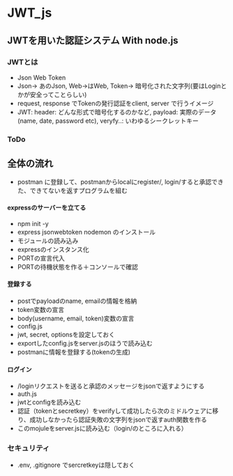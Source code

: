 # JWT_js
## JWTを用いた認証システム With node.js
### JWTとは
- Json Web Token
 - Json→ あのJson, Web→はWeb, Token→ 暗号化された文字列(要はLoginとかが安全ってことらしい)
 - request, response でTokenの発行認証をclient, server で行うイメージ
 - JWT: header: どんな形式で暗号化するのかなど, payload: 実際のデータ(name, date, password etc), veryfy..: いわゆるシークレットキー
### ToDo
## 全体の流れ
 - postman に登録して、postmanからlocalにregister/, login/すると承認できた、できてないを返すプログラムを組む 
#### expressのサーバーを立てる
 - npm init -y
 - express jsonwebtoken nodemon のインストール
 - モジュールの読み込み
 - expressのインスタンス化
 - PORTの宣言代入
 - PORTの待機状態を作る＋コンソールで確認
#### 登録する
 - postでpayloadのname, emailの情報を格納
 - token変数の宣言
 - body(username, email, token)変数の宣言
 - config.js
  - jwt, secret, optionsを設定しておく
 - exportしたconfig.jsをserver.jsのほうで読み込む
 - postmanに情報を登録する(tokenの生成)  
 #### ログイン
 - /loginリクエストを送ると承認のメッセージをjsonで返すようにする
 - auth.js
  - jwtとconfigを読み込む
  - 認証（tokenとsecretkey）をverifyして成功したら次のミドルウェアに移り、成功しなかったら認証失敗の文字列をjsonで返すauth関数を作る
  - このmojuleをserver.jsに読み込む（login/のところに入れる）


### セキュリティ
 - .env, .gitignore でsercretkeyは隠しておく
